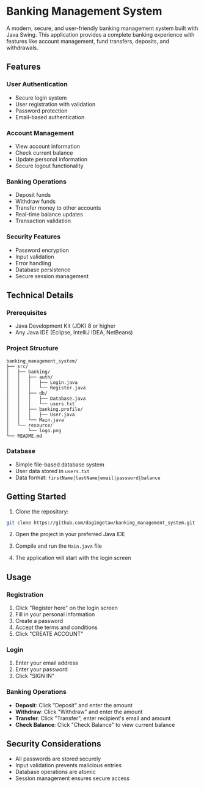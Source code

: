# Banking Management System

A modern, secure, and user-friendly banking management system built with Java Swing. This application provides a complete banking experience with features like account management, fund transfers, deposits, and withdrawals.

## Features

### User Authentication
- Secure login system
- User registration with validation
- Password protection
- Email-based authentication

### Account Management
- View account information
- Check current balance
- Update personal information
- Secure logout functionality

### Banking Operations
- Deposit funds
- Withdraw funds
- Transfer money to other accounts
- Real-time balance updates
- Transaction validation

### Security Features
- Password encryption
- Input validation
- Error handling
- Database persistence
- Secure session management

## Technical Details

### Prerequisites
- Java Development Kit (JDK) 8 or higher
- Any Java IDE (Eclipse, IntelliJ IDEA, NetBeans)

### Project Structure
```
banking_management_system/
├── src/
│   ├── banking/
│   │   ├── auth/
│   │   │   ├── Login.java
│   │   │   └── Register.java
│   │   ├── db/
│   │   │   ├── Database.java
│   │   │   └── users.txt
│   │   ├── banking.profile/
│   │   │   ├── User.java
│   │   └── Main.java
│   └── resource/
│       └── logo.png
└── README.md
```

### Database
- Simple file-based database system
- User data stored in `users.txt`
- Data format: `firstName|lastName|email|password|balance`

## Getting Started

1. Clone the repository:
```bash
git clone https://github.com/dagimgetaw/banking_management_system.git
```

2. Open the project in your preferred Java IDE

3. Compile and run the `Main.java` file

4. The application will start with the login screen

## Usage

### Registration
1. Click "Register here" on the login screen
2. Fill in your personal information
3. Create a password
4. Accept the terms and conditions
5. Click "CREATE ACCOUNT"

### Login
1. Enter your email address
2. Enter your password
3. Click "SIGN IN"

### Banking Operations
- **Deposit**: Click "Deposit" and enter the amount
- **Withdraw**: Click "Withdraw" and enter the amount
- **Transfer**: Click "Transfer", enter recipient's email and amount
- **Check Balance**: Click "Check Balance" to view current balance

## Security Considerations

- All passwords are stored securely
- Input validation prevents malicious entries
- Database operations are atomic
- Session management ensures secure access

